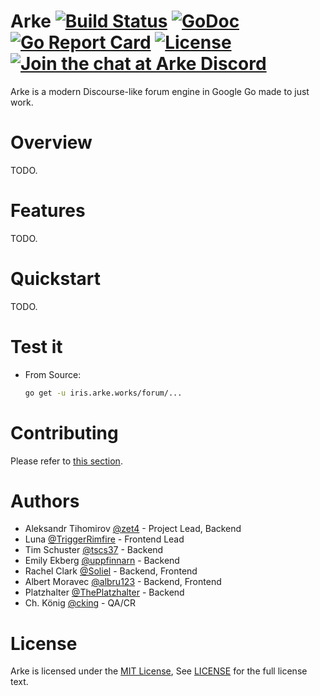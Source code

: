 # Arke [![Build Status](https://travis-ci.org/arke-works/arke.svg?branch=master)](https://travis-ci.org/arke-works/arke) [![GoDoc](https://godoc.org/iris.arke.works/forum?status.svg)](https://godoc.org/iris.arke.works/forum) [![Go Report Card](https://goreportcard.com/badge/iris.arke.works/forum)](https://goreportcard.com/report/iris.arke.works/forum) [![License](https://img.shields.io/badge/license-MIT-blue.svg)](https://github.com/arke-works/arke/blob/master/LICENSE) [![Join the chat at Arke Discord](https://img.shields.io/badge/style-Invite-7289DA.svg?style=flat&label=Discord)](https://discord.gg/nqEptQ3)


Arke is a modern Discourse-like forum engine in Google Go made to just work.

# Overview

TODO.

# Features

TODO.

# Quickstart

TODO.

# Test it

 -  From Source:

    ```bash
    go get -u iris.arke.works/forum/...
    ```

# Contributing

Please refer to [this section](https://github.com/arke-works/arke/blob/master/.github/CONTRIBUTING.md).

# Authors

- Aleksandr Tihomirov [@zet4](https://github.com/zet4) - Project Lead, Backend
- Luna [@TriggerRimfire](https://github.com/TriggerRimfire) - Frontend Lead
- Tim Schuster [@tscs37](https://github.com/tscs37) - Backend
- Emily Ekberg [@uppfinnarn](https://github.com/uppfinnarn) - Backend
- Rachel Clark [@Soliel](https://github.com/Soliel) - Backend, Frontend
- Albert Moravec [@albru123](https://github.com/albru123) - Backend, Frontend
- Platzhalter [@ThePlatzhalter](https://github.com/ThePlatzhalter) - Backend
- Ch. König [@cking](https://github.com/cking) - QA/CR

# License

Arke is licensed under the [MIT License](https://opensource.org/licenses/mit-license.php), See [LICENSE](https://github.com/arke-works/arke/blob/master/LICENSE) for the full license text.